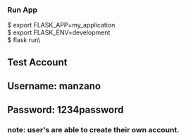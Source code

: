 ### Run App
$ export FLASK_APP=my_application\
$ export FLASK_ENV=development\
$ flask run\

## Test Account
## Username: manzano
## Password: 1234password

### note: user's are able to create their own account.
